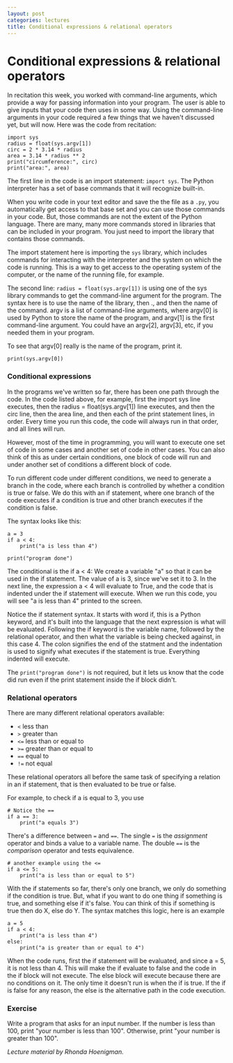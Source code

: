 ```yaml
---
layout: post
categories: lectures
title: Conditional expressions & relational operators
---
```


# Conditional expressions & relational operators

In recitation this week, you worked with command-line arguments, which
provide a way for passing information into your program. The user is
able to give inputs that your code then uses in some way. Using the
command-line arguments in your code required a few things that we haven't
discussed yet, but will now. Here was the code from recitation:

    import sys
    radius = float(sys.argv[1])
    circ = 2 * 3.14 * radius
    area = 3.14 * radius ** 2
    print("circumference:", circ)
    print("area:", area)

The first line in the code is an import statement: `import sys`. The Python interpreter
has a set of base commands that it will recognize built-in.

When you write code in your text editor and save
the the file as a `.py`, you automatically get access to that base set and you
can use those commands in your code. But, those commands are not the
extent of the Python language. There are many, many more commands stored
in libraries that can be included in your program. You just need to import
the library that contains those commands.

The import statement here is
importing the `sys` library, which includes commands for interacting with
the interpreter and the system on which the code is running. This is a
way to get access to the operating system of the computer, or the name
of the running file, for example.

The second line: `radius = float(sys.argv[1])` is using one of the sys
library commands to get the command-line argument for the program. The
syntax here is to use the name of the library, then ., and then the
name of the command. argv is a list of command-line arguments, where
argv[0] is used by Python to store the name of the program, and argv[1]
is the first command-line argument. You could have an argv[2], argv[3],
etc, if you needed them in your program.

To see that argv[0] really is the name of the program, print it.

    print(sys.argv[0])

### Conditional expressions

In the programs we've written so far, there has been one path through
the code. In the code listed above, for example, first the import sys
line executes, then the radius = float(sys.argv[1]) line executes, and then
the circ line, then the area line, and then each of the print statement
lines, in order. Every time you run this code, the code will always run
in that order, and all lines will run.

However, most of the time in programming, you will want to execute one
set of code in some cases and another set of code in other cases. You can
also think of this as under certain conditions, one block of code will
run and under another set of conditions a different block of code.

To run different code under different conditions, we need to generate a
branch in the code, where each branch is controlled by whether a
condition is true or false. We do this with an if statement, where one
branch of the code executes if a condition is true and other branch
executes if the condition is false.

The syntax looks like this:

    a = 3
    if a < 4:
        print("a is less than 4")

    print("program done")

The conditional is the if a < 4: We create a variable "a" so that it can
be used in the if statement. The value of a is 3, since we've set it to
3. In the next line, the expression a < 4 will evaluate to True, and the
code that is indented under the if statement will execute. When we run
this code, you will see "a is less than 4" printed to the screen.

Notice the if statement syntax. It starts with word if, this is a Python
keyword, and it's built into the language that the next expression is
what will be evaluated. Following the if keyword is the variable name,
followed by the relational operator, and then what the variable is being
checked against, in this case 4. The colon signifies the end of the
statment and the indentation is used to signify what executes if the
statement is true. Everything indented will execute.

The `print("program done")` is not required, but it lets us know that the
code did run even if the print statement inside the if block didn't.

### Relational operators

There are many different relational operators available:

- `<` less than
- `>` greater than
- `<=` less than or equal to
- `>=` greater than or equal to
- `==` equal to
- `!=` not equal

These relational operators all before the same task of specifying
a relation in an if statement, that is then evaluated to be true or false.

For example, to check if a is equal to 3, you use

    # Notice the ==
    if a == 3:
        print("a equals 3")

There's a difference between `=` and `==`. The single `=` is the *assignment* operator
and binds a value to a variable name. The double `==` is the *comparison* operator and
tests equivalence.

    # another example using the <=
    if a <= 5:
        print("a is less than or equal to 5")

With the if statements so far, there's only one branch, we only do
something if the condition is true. But, what if you want to do one thing
if something is true, and something else if it's false. You can think of
this if something is true then do X, else do Y. The syntax matches this
logic, here is an example

    a = 5
    if a < 4:
        print("a is less than 4")
    else:
        print("a is greater than or equal to 4")

When the code runs, first the if statement will be evaluated, and since
a = 5, it is not less than 4. This will make the if evaluate to false
and the code in the if block will not execute. The else block will
execute because there are no conditions on it. The only time it doesn't
run is when the if is true. If the if is false for any reason, the else
is the alternative path in the code execution.

### Exercise

Write a program that asks for an input number. If the number is less than 100,
print "your number is less than 100". Otherwise, print "your number is greater
than 100".

<cite>Lecture material by Rhonda Hoenigman.</cite>

